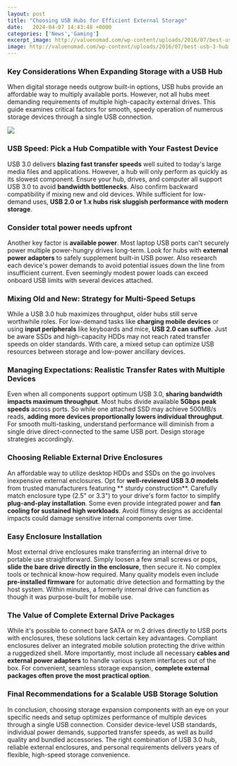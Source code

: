 ```yaml
---
layout: post
title: "Choosing USB Hubs for Efficient External Storage"
date:   2024-04-07 14:43:48 +0000
categories: ['News','Gaming']
excerpt_image: http://valuenomad.com/wp-content/uploads/2016/07/best-usb-3-hub.jpg
image: http://valuenomad.com/wp-content/uploads/2016/07/best-usb-3-hub.jpg
---
```


### Key Considerations When Expanding Storage with a USB Hub
When digital storage needs outgrow built-in options, USB hubs provide an affordable way to multiply available ports. However, not all hubs meet demanding requirements of multiple high-capacity external drives. This guide examines critical factors for smooth, speedy operation of numerous storage devices through a single USB connection.

![](http://valuenomad.com/wp-content/uploads/2016/07/best-usb-3-hub.jpg)
### USB Speed: Pick a Hub Compatible with Your Fastest Device  
USB 3.0 delivers **blazing fast transfer speeds** well suited to today's large media files and applications. However, a hub will only perform as quickly as its slowest component. Ensure your hub, drives, and computer all support USB 3.0 to avoid **bandwidth bottlenecks**. Also confirm backward compatibility if mixing new and old devices. While sufficient for low-demand uses, **USB 2.0 or 1.x hubs risk sluggish performance with modern storage**.  
### Consider total power needs upfront
Another key factor is **available power**. Most laptop USB ports can't securely power multiple power-hungry drives long-term. Look for hubs with **external power adapters** to safely supplement built-in USB power. Also research each device's power demands to avoid potential issues down the line from insufficient current. Even seemingly modest power loads can exceed onboard USB limits with several devices attached.  
### Mixing Old and New: Strategy for Multi-Speed Setups
While a USB 3.0 hub maximizes throughput, older hubs still serve worthwhile roles. For low-demand tasks like **charging mobile devices** or using **input peripherals** like keyboards and mice, **USB 2.0 can suffice**. Just be aware SSDs and high-capacity HDDs may not reach rated transfer speeds on older standards. With care, a mixed setup can optimize USB resources between storage and low-power ancillary devices.
### Managing Expectations: Realistic Transfer Rates with Multiple Devices  
Even when all components support optimum USB 3.0, **sharing bandwidth impacts maximum throughput**. Most hubs divide available **5Gbps peak speeds** across ports. So while one attached SSD may achieve 500MB/s reads, **adding more devices proportionally lowers individual throughput**. For smooth multi-tasking, understand performance will diminish from a single drive direct-connected to the same USB port. Design storage strategies accordingly.
### Choosing Reliable External Drive Enclosures  
An affordable way to utilize desktop HDDs and SSDs on the go involves inexpensive external enclosures. Opt for **well-reviewed USB 3.0 models** from trusted manufacturers featuring ** sturdy construction**. Carefully match enclosure type (2.5" or 3.3") to your drive's form factor to simplify **plug-and-play installation**. Some even provide integrated power and **fan cooling for sustained high workloads**. Avoid flimsy designs as accidental impacts could damage sensitive internal components over time.  
### Easy Enclosure Installation 
Most external drive enclosures make transferring an internal drive to portable use straightforward. Simply loosen a few small screws or pops, **slide the bare drive directly in the enclosure**, then secure it. No complex tools or technical know-how required. Many quality models even include **pre-installed firmware** for automatic drive detection and formatting by the host system. Within minutes, a formerly internal drive can function as though it was purpose-built for mobile use.
### The Value of Complete External Drive Packages
While it's possible to connect bare SATA or m.2 drives directly to USB ports with enclosures, these solutions lack certain key advantages. Compliant enclosures deliver an integrated mobile solution protecting the drive within a ruggedized shell. More importantly, most include all necessary **cables and external power adapters** to handle various system interfaces out of the box. For convenient, seamless storage expansion, **complete external packages often prove the most practical option**.
### Final Recommendations for a Scalable USB Storage Solution  
In conclusion, choosing storage expansion components with an eye on your specific needs and setup optimizes performance of multiple devices through a single USB connection. Consider device-level USB standards, individual power demands, supported transfer speeds, as well as build quality and bundled accessories. The right combination of USB 3.0 hub, reliable external enclosures, and personal requirements delivers years of flexible, high-speed storage convenience.